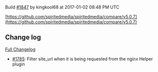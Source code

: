 Build [#1847](https://circleci.com/gh/spiritedmedia/spiritedmedia/1847) by kingkool68 at 2017-01-02 08:48 PM UTC

[https://github.com/spiritedmedia/spiritedmedia/compare/v5.0.7](https://github.com/spiritedmedia/spiritedmedia/compare/v5.0.7)
## Change log
[Full Changelog](https://github.com/spiritedmedia/spiritedmedia/compare/v5.0.6...v5.0.7)

 - [#1785](https://github.com/spiritedmedia/spiritedmedia/pull/1785): Filter site_url when it is being requested from the nginx Helper plugin
